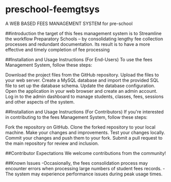 # preschool-feemgtsys
A WEB BASED FEES MANAGEMENT SYSTEM for pre-school

##introduction 
the target of this fees management system is to Streamline the workflow Preparatory Schools – by consolidating
lengthy fee collection processes and redundant documentation. Its result is to have a more effective and timely
completion of fee processing

##Installation and Usage Instructions (For End-Users)
To use the fees Management System, follow these steps:

Download the project files from the GitHub repository.
Upload the files to your web server.
Create a MySQL database and import the provided SQL file to set up the database schema.
Update the database configuration.
Open the application in your web browser and create an admin account.
Log in to the admin dashboard to manage students, classes, fees, sessions and other aspects of the system.

##Installation and Usage Instructions (For Contributors)
If you're interested in contributing to the fees Management System, follow these steps:

Fork the repository on GitHub.
Clone the forked repository to your local machine.
Make your changes and improvements.
Test your changes locally.
Commit your changes and push them to your fork.
Submit a pull request to the main repository for review and inclusion.

##Contributor Expectations
We welcome contributions from the community! 

##Known Issues
-Occasionally, the fees consolidation process may encounter errors when processing large numbers of student fees records.
-The system may experience performance issues during peak usage times.
